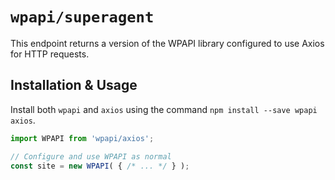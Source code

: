 # `wpapi/superagent`

This endpoint returns a version of the WPAPI library configured to use Axios for HTTP requests.

## Installation & Usage

Install both `wpapi` and `axios` using the command `npm install --save wpapi axios`.

```js
import WPAPI from 'wpapi/axios';

// Configure and use WPAPI as normal
const site = new WPAPI( { /* ... */ } );
```
